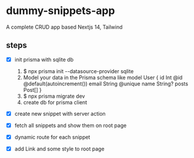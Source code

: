 # dummy-snippets-app
A complete CRUD app based Nextjs 14, Tailwind

## steps
- [x] init prisma with sqlite db
    1. $ npx prisma init --datasource-provider sqlite
    2. Model your data in the Prisma schema like
        model User {
            id    Int     @id @default(autoincrement())
            email String  @unique
            name  String?
            posts Post[]
        }
    3. $ npx prisma migrate dev
    4. create db for prisma client

- [x] create new snippet with server action
- [x] fetch all snippets and show them on root page
- [x] dynamic route for each snippet
- [x] add Link and some style to root page